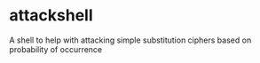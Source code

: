 # attackshell
A shell to help with attacking simple substitution ciphers based on probability of occurrence
